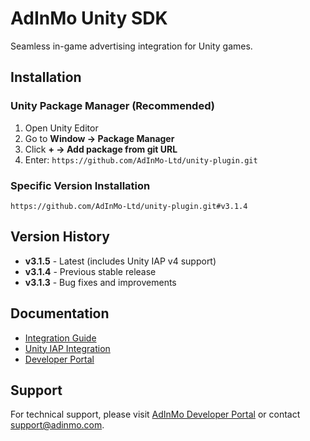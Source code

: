 # AdInMo Unity SDK

Seamless in-game advertising integration for Unity games.

## Installation

### Unity Package Manager (Recommended)

1. Open Unity Editor
2. Go to **Window → Package Manager**
3. Click **+ → Add package from git URL**
4. Enter: `https://github.com/AdInMo-Ltd/unity-plugin.git`

### Specific Version Installation

```
https://github.com/AdInMo-Ltd/unity-plugin.git#v3.1.4
```

## Version History

- **v3.1.5** - Latest (includes Unity IAP v4 support)
- **v3.1.4** - Previous stable release  
- **v3.1.3** - Bug fixes and improvements

## Documentation

- [Integration Guide](https://github.com/AdInMo-Ltd/unity-plugin/blob/main/Readme.txt)
- [Unity IAP Integration](https://github.com/AdInMo-Ltd/unity-plugin/blob/main/docs/unity-iap-integration.md)
- [Developer Portal](https://www.adinmo.com)

## Support

For technical support, please visit [AdInMo Developer Portal](https://www.adinmo.com) or contact support@adinmo.com.
